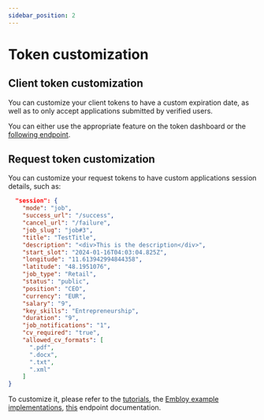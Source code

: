```yaml
---
sidebar_position: 2
---
```


# Token customization

## Client token customization

You can customize your client tokens to have a custom expiration date, as well as to only accept applications submitted by verified users.

You can either use the appropriate feature on the token dashboard or the [following endpoint](https://www.postman.com/embloy/workspace/embloy-workspace/request/24977803-86b2cf1c-b02e-4d83-b65f-9c5e03cc89c4).

## Request token customization

You can customize your request tokens to have custom applications session details, such as:
```JSON
  "session": {
    "mode": "job",
    "success_url": "/success",
    "cancel_url": "/failure",
    "job_slug": "job#3",
    "title": "TestTitle",
    "description": "<div>This is the description</div>",
    "start_slot": "2024-01-16T04:03:04.825Z",
    "longitude": "11.613942994844358",
    "latitude": "48.1951076",
    "job_type": "Retail",
    "status": "public",
    "position": "CEO",
    "currency": "EUR",
    "salary": "9",
    "key_skills": "Entrepreneurship",
    "duration": "9",
    "job_notifications": "1",
    "cv_required": "true",
    "allowed_cv_formats": [
      ".pdf",
      ".docx",
      ".txt",
      ".xml"
    ]
}
```

To customize it, please refer to the [tutorials](/docs/category/tutorial---extras), the [Embloy example implementations](https://github.com/embloy/embloy-examples), [this](https://www.postman.com/embloy/workspace/embloy-workspace/request/24977803-7629b41f-882f-4897-bacd-5b900378eac6) endpoint documentation.